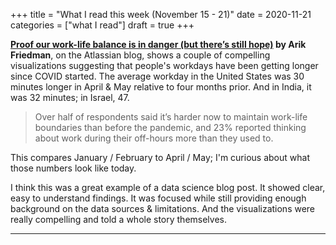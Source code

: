 +++
title = "What I read this week (November 15 - 21)"
date = 2020-11-21
categories = ["what I read"]
draft = true
+++


<!--more-->

**[Proof our work-life balance is in danger (but there’s still hope)](https://www.atlassian.com/blog/teamwork/data-analysis-length-of-workday-covid/) by Arik Friedman**, on the Atlassian blog, shows a couple of compelling visualizations suggesting that people's workdays have been getting longer since COVID started.
The average workday in the United States was 30 minutes longer in April & May relative to four months prior.
And in India, it was 32 minutes; in Israel, 47.

> Over half of respondents said it’s harder now to maintain work-life boundaries than before the pandemic, and 23% reported thinking about work during their off-hours more than they used to.

This compares January / February to April / May; I'm curious about what those numbers look like today.

I think this was a great example of a data science blog post.
It showed clear, easy to understand findings.
It was focused while still providing enough background on the data sources & limitations.
And the visualizations were really compelling and told a whole story themselves.

---



